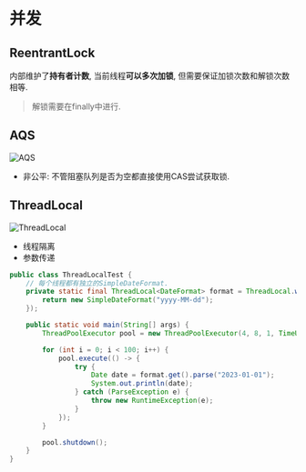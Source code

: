 # 并发

## ReentrantLock

内部维护了**持有者计数**, 当前线程**可以多次加锁**, 但需要保证加锁次数和解锁次数相等.

> 解锁需要在finally中进行.

## AQS

![AQS](https://img.axlis.cn/note/Java/AQS.png)

* 非公平: 不管阻塞队列是否为空都直接使用CAS尝试获取锁.

## ThreadLocal

![ThreadLocal](https://img.axlis.cn/note/Java/ThreadLocal.png)

* 线程隔离
* 参数传递

```java
public class ThreadLocalTest {
    // 每个线程都有独立的SimpleDateFormat.
    private static final ThreadLocal<DateFormat> format = ThreadLocal.withInitial(() -> {
        return new SimpleDateFormat("yyyy-MM-dd");
    });

    public static void main(String[] args) {
        ThreadPoolExecutor pool = new ThreadPoolExecutor(4, 8, 1, TimeUnit.SECONDS, new ArrayBlockingQueue<>(100));

        for (int i = 0; i < 100; i++) {
            pool.execute(() -> {
                try {
                    Date date = format.get().parse("2023-01-01");
                    System.out.println(date);
                } catch (ParseException e) {
                    throw new RuntimeException(e);
                }
            });
        }

        pool.shutdown();
    }
}
```
